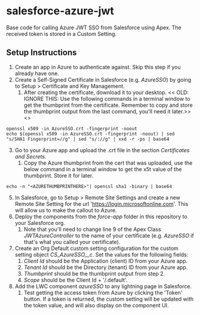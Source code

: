 # salesforce-azure-jwt
Base code for calling Azure JWT SSO from Salesforce using Apex. The received token is stored in a Custom Setting.

## Setup Instructions
1. Create an app in Azure to authenticate against. Skip this step if you already have one.
2. Create a Self-Signed Certificate in Salesforce (e.g. *AzureSSO*) by going to Setup > Certificate and Key Management. 
	1. After creating the certificate, download it to your desktop. << OLD: IGNORE THIS: Use the following commands in a terminal window to get the thumbprint from the certificate. Remember to copy and store the thumbprint output from the last command, you'll need it later.>>
    <<IGNORE BELOW COMMAND>>
```
openssl x509 -in AzureSSO.crt -fingerprint -noout
echo $(openssl x509 -in AzureSSO.crt -fingerprint -noout) | sed "s/SHA1 Fingerprint=//g" | sed "s/://g" | xxd -r -ps | base64
```
3. Go to your Azure app and upload the .crt file in the section *Certificates and Secrets*.
   	1. Copy the Azure thumbprint from the cert that was uploaded, use the below command in a terminal window to get the x5t value of the thumbprint. Store it for later.
```
echo -n "<AZURETHUMBPRINTHERE>"| openssl sha1 -binary | base64
```
5. In Salesforce, go to Setup > Remote Site Settings and create a new Remote Site Setting for the url 'https://login.microsoftonline.com'. This will allow us to make the callout to Azure.
6. Deploy the components from the *force-app* folder in this repository to your Salesforce org. 
	1. Note that you'll need to change line 9 of the Apex Class *JWTAzureController* to the name of your certificate (e.g. *AzureSSO* if that's what you called your certificate).
7. Create an Org Default custom setting configuration for the custom setting object *CS_AzureSSO__c*. Set the values for the following fields:
	1. *Client Id* should be the Application (client) ID from your Azure app.
	2. *Tenant Id* should be the Directory (tenant) ID from your Azure app.
	3. *Thumbprint* should be the thumbprint output from step 2.
	4. *Scope* should be the Client Id + '/.default'.
8. Add the LWC component *azureSSO* to any lightning page in Salesforce. 
	1. Test getting the access token from Azure by clicking the 'Token' button. If a token is returned, the custom setting will be updated with the token value, and will also display on the component UI.

